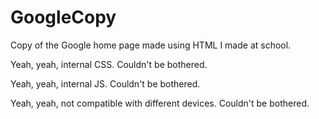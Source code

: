 # GoogleCopy
Copy of the Google home page made using HTML I made at school.

Yeah, yeah, internal CSS. Couldn't be bothered.

Yeah, yeah, internal JS. Couldn't be bothered.

Yeah, yeah, not compatible with different devices. Couldn't be bothered.
